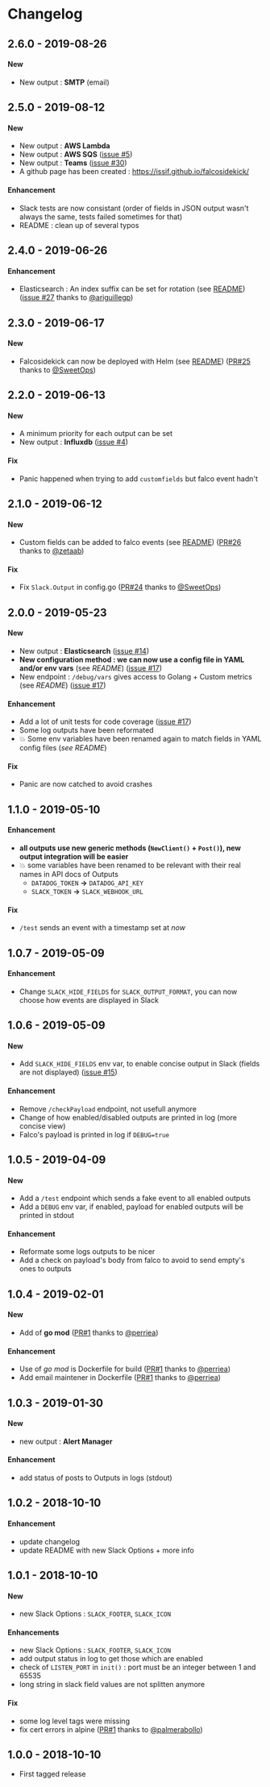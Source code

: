 # Changelog

## 2.6.0 - 2019-08-26
#### New
- New output : **SMTP** (email)

## 2.5.0 - 2019-08-12
#### New
- New output : **AWS Lambda**
- New output : **AWS SQS** ([issue #5](https://github.com/Issif/falcosidekick/issues/5))
- New output : **Teams** ([issue #30](https://github.com/Issif/falcosidekick/issues/30))
- A github page has been created : https://issif.github.io/falcosidekick/

#### Enhancement
- Slack tests are now consistant (order of fields in JSON output wasn't always the same, tests failed sometimes for that)
- README : clean up of several typos

## 2.4.0 - 2019-06-26
#### Enhancement
- Elasticsearch : An index suffix can be set for rotation (see [README](https://github.com/Issif/falcosidekick/blob/master/README.md)) ([issue #27](https://github.com/Issif/falcosidekick/issues/27) thanks to [@ariguillegp](https://github.com/ariguillegp))

## 2.3.0 - 2019-06-17
#### New
- Falcosidekick can now be deployed with Helm (see [README](https://github.com/Issif/falcosidekick/blob/master/README.md)) ([PR#25](https://github.com/Issif/falcosidekick/pull/25) thanks to [@SweetOps](https://github.com/SweetOps))

## 2.2.0 - 2019-06-13
#### New 
- A minimum priority for each output can be set
- New output : **Influxdb** ([issue #4](https://github.com/Issif/falcosidekick/issues/4))
#### Fix
- Panic happened when trying to add `customfields` but falco event hadn't

## 2.1.0 - 2019-06-12
#### New 
- Custom fields can be added to falco events (see [README](https://github.com/Issif/falcosidekick/blob/master/README.md)) ([PR#26](https://github.com/Issif/falcosidekick/pull/26) thanks to [@zetaab](https://github.com/zetaab))
#### Fix
- Fix `Slack.Output` in config.go ([PR#24](https://github.com/Issif/falcosidekick/pull/24) thanks to [@SweetOps](https://github.com/SweetOps))

## 2.0.0 - 2019-05-23
#### New 
- New output : **Elasticsearch** ([issue #14](https://github.com/Issif/falcosidekick/issues/14))
- **New configuration method : we can now use a config file in YAML and/or env vars** (see *README*) ([issue #17](https://github.com/Issif/falcosidekick/issues/17))
- New endpoint : `/debug/vars` gives access to Golang + Custom metrics (see *README*) ([issue #17](https://github.com/Issif/falcosidekick/issues/17))
#### Enhancement
- Add a lot of unit tests for code coverage ([issue #17](https://github.com/Issif/falcosidekick/issues/17))
- Some log outputs have been reformated
- :boom: Some env variables have been renamed again to match fields in YAML config files (*see README*)
#### Fix
- Panic are now catched to avoid crashes

## 1.1.0 - 2019-05-10
#### Enhancement
-  **all outputs use new generic methods (`NewClient()` + `Post()`), new output integration will be easier**
- :boom: some variables have been renamed to be relevant with their real names in API docs of Outputs
    - `DATADOG_TOKEN` **->** `DATADOG_API_KEY`
    - `SLACK_TOKEN` **->** `SLACK_WEBHOOK_URL`
#### Fix
- `/test` sends an event with a timestamp set at *now*

## 1.0.7 - 2019-05-09
#### Enhancement
- Change `SLACK_HIDE_FIELDS` for `SLACK_OUTPUT_FORMAT`, you can now choose how events are displayed in Slack

## 1.0.6 - 2019-05-09
#### New
- Add `SLACK_HIDE_FIELDS` env var, to enable concise output in Slack (fields are not displayed) ([issue #15](https://github.com/Issif/falcosidekick/issues/15))
#### Enhancement
- Remove `/checkPayload` endpoint, not usefull anymore
- Change of how enabled/disabled outputs are printed in log (more concise view)
- Falco's payload is printed in log if `DEBUG=true`

## 1.0.5 - 2019-04-09
#### New
- Add a `/test` endpoint which sends a fake event to all enabled outputs
- Add a `DEBUG` env var, if enabled, payload for enabled outputs will be printed in stdout
#### Enhancement
- Reformate some logs outputs to be nicer
- Add a check on payload's body from falco to avoid to send empty's ones to outputs

## 1.0.4 - 2019-02-01
#### New
- Add of **go mod** ([PR#1](https://github.com/Issif/falcosidekick/pull/9) thanks to [@perriea](https://github.com/perriea))
#### Enhancement
- Use of *go mod* is Dockerfile for build ([PR#1](https://github.com/Issif/falcosidekick/pull/9) thanks to [@perriea](https://github.com/perriea))
- Add email maintener in Dockerfile ([PR#1](https://github.com/Issif/falcosidekick/pull/9) thanks to [@perriea](https://github.com/perriea))

## 1.0.3 - 2019-01-30
#### New
- new output  : **Alert Manager**
#### Enhancement
- add status of posts to Outputs in logs (stdout)

## 1.0.2 - 2018-10-10
#### Enhancement
- update changelog
- update README with new Slack Options + more info 

## 1.0.1 - 2018-10-10
#### New
- new Slack Options : `SLACK_FOOTER`, `SLACK_ICON`
#### Enhancements
- new Slack Options : `SLACK_FOOTER`, `SLACK_ICON`
- add output status in log to get those which are enabled
- check of `LISTEN_PORT` in `init()` : port must be an integer between 1 and 65535
- long string in slack field values are not splitten anymore
#### Fix
- some log level tags were missing
- fix cert errors in alpine ([PR#1](https://github.com/Issif/falcosidekick/pull/1) thanks to [@palmerabollo](https://github.com/palmerabollo))

## 1.0.0 - 2018-10-10
- First tagged release